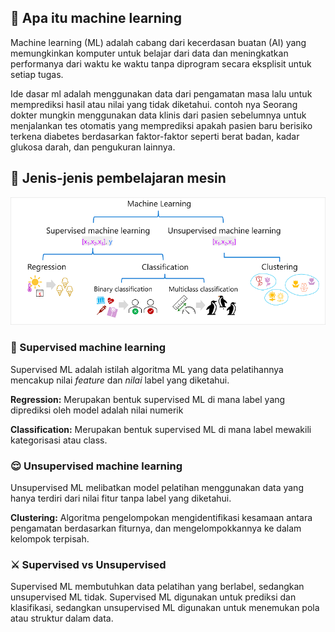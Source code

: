 ## 🤔 Apa itu machine learning 
Machine learning (ML) adalah cabang dari kecerdasan buatan (AI) yang memungkinkan komputer untuk belajar dari data dan meningkatkan performanya dari waktu ke waktu tanpa diprogram secara eksplisit untuk setiap tugas.

Ide dasar ml adalah menggunakan data dari pengamatan masa lalu untuk memprediksi hasil atau nilai yang tidak diketahui. contoh nya Seorang dokter mungkin menggunakan data klinis dari pasien sebelumnya untuk menjalankan tes otomatis yang memprediksi apakah pasien baru berisiko terkena diabetes berdasarkan faktor-faktor seperti berat badan, kadar glukosa darah, dan pengukuran lainnya.

## 🔎 Jenis-jenis pembelajaran mesin
![alt text](image.png)

### 🙂 Supervised machine learning
Supervised ML adalah istilah algoritma ML yang data pelatihannya mencakup nilai *feature* dan *nilai* label yang diketahui.

**Regression:** Merupakan bentuk supervised ML di mana label yang diprediksi oleh model adalah nilai numerik

**Classification:** Merupakan bentuk supervised ML di mana label mewakili kategorisasi atau class.

### 😌 Unsupervised machine learning
Unsupervised ML melibatkan model pelatihan menggunakan data yang hanya terdiri dari nilai fitur tanpa label yang diketahui.

**Clustering:** Algoritma pengelompokan mengidentifikasi kesamaan antara pengamatan berdasarkan fiturnya, dan mengelompokkannya ke dalam kelompok terpisah.

### ⚔️ Supervised vs Unsupervised
Supervised ML membutuhkan data pelatihan yang berlabel, sedangkan unsupervised ML tidak. Supervised ML digunakan untuk prediksi dan klasifikasi, sedangkan unsupervised ML digunakan untuk menemukan pola atau struktur dalam data.
